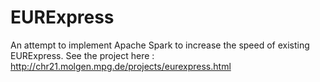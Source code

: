 # EURExpress
An attempt to implement Apache Spark to increase the speed of existing EURExpress.
See the project here : http://chr21.molgen.mpg.de/projects/eurexpress.html
